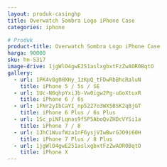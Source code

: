 ```yaml
---
layout: produk-casinghp
title: Overwatch Sombra Logo iPhone Case
categories: iphone

# Produk
product-title: Overwatch Sombra Logo iPhone Case
harga: 90000
sku: hn-5317
image-drive: 1jgWlO4gwE251aslxgbxtFzZwAOR0BqtO
gallery:
  - url: 1PK4v8g0HXHy_1zKpQ_tFDwRbBhcRaluN
    title: iPhone 5 / 5s / SE
  - url: 1Uc-N6qhpYxiJb-Vw0igw2Pg-uGoXtuxR
    title: iPhone 6 / 6s
  - url: 1FNr2yIbCaYI_np5227o3WX5BSK2qBjGT
    title: iPhone 6 Plus / 6s Plus
  - url: 1Sc_piNFLqnas9f5P5AboQvZHDcVYSi1a
    title: iPhone 7 / 8
  - url: 1JhC1WuufWza1nF6ysjVIwBwrGJO9i60H
    title: iPhone 7 Plus / 8 Plus
  - url: 1jgWlO4gwE251aslxgbxtFzZwAOR0BqtO
    title: iPhone X
---
```

